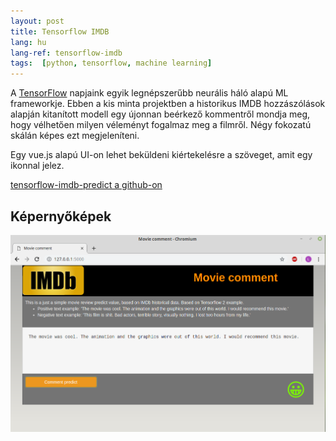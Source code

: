 ```yaml
---
layout: post
title: Tensorflow IMDB
lang: hu
lang-ref: tensorflow-imdb
tags:  [python, tensorflow, machine learning]
---
```


A [TensorFlow](https://www.tensorflow.org/) napjaink egyik legnépszerűbb neurális háló alapú ML frameworkje.
Ebben a kis minta projektben a historikus IMDB hozzászólások alapján kitanított 
modell egy újonnan beérkező kommentről mondja meg, hogy vélhetően milyen véleményt
fogalmaz meg a filmről. Négy fokozatú skálán képes ezt megjeleníteni.

Egy vue.js alapú UI-on lehet beküldeni kiértekelésre a szöveget, amit egy
ikonnal jelez.

<!-- more -->
[tensorflow-imdb-predict a github-on](https://github.com/lsmhun/tensorflow-imdb-predict)

## Képernyőképek
![IMDB comment predict](/artifacts/imdb_movie_predict_01.png)